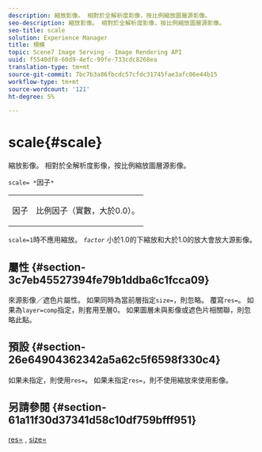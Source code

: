 ```yaml
---
description: 縮放影像。 相對於全解析度影像，按比例縮放圖層源影像。
seo-description: 縮放影像。 相對於全解析度影像，按比例縮放圖層源影像。
seo-title: scale
solution: Experience Manager
title: 規模
topic: Scene7 Image Serving - Image Rendering API
uuid: f5540df8-60d9-4efc-99fe-733cdc8268ea
translation-type: tm+mt
source-git-commit: 7bc7b3a86fbcdc57cfdc31745fae3afc06e44b15
workflow-type: tm+mt
source-wordcount: '121'
ht-degree: 5%

---
```



# scale{#scale}

縮放影像。 相對於全解析度影像，按比例縮放圖層源影像。

`scale= *`因子`*`

<table id="simpletable_AC596A87494A4213A7D1C76612E8F2FD"> 
 <tr class="strow"> 
  <td class="stentry"> <p><span class="varname"> 因子</span> </p> </td> 
  <td class="stentry"> <p>比例因子（實數，大於0.0）。 </p></td> 
 </tr> 
</table>

`scale=1`時不應用縮放。 *`factor`* 小於1.0的下縮放和大於1.0的放大會放大源影像。

## 屬性 {#section-3c7eb45527394fe79b1ddba6c1fcca09}

來源影像／遮色片屬性。 如果同時為當前層指定`size=`，則忽略。 覆寫`res=`。 如果為`layer=comp`指定，則套用至層0。 如果圖層未與影像或遮色片相關聯，則忽略此點。

## 預設 {#section-26e64904362342a5a62c5f6598f330c4}

如果未指定，則使用`res=`。 如果未指定`res=`，則不使用縮放來使用影像。

## 另請參閱 {#section-61a11f30d37341d58c10df759bfff951}

[res=](../../../../../is-api/http-ref/image-serving-api-ref/c-http-protocol-reference/c-command-reference/r-res.md#reference-3d6fe416801148dea0f786f2b5169e55) , [size=](../../../../../is-api/http-ref/image-serving-api-ref/c-http-protocol-reference/c-data-types/r-size.md#reference-04d383f32c7b4003bed9978cb854747b)
